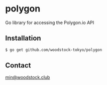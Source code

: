 # polygon

Go library for accessing the Polygon.io API

## Installation

```bash
$ go get github.com/woodstock-tokyo/polygon
```

## Contact

min@woodstock.club
